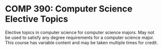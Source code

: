 # COMP 390: Computer Science Elective Topics

Elective topics in computer science for computer science majors. May not be used to satisfy any degree requirements for a computer science major. This course has variable content and may be taken multiple times for credit.